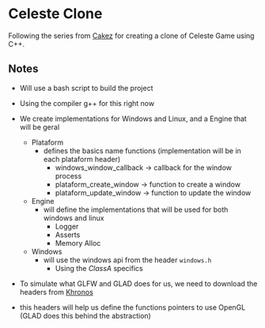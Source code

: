 # Celeste Clone

Following the series from [Cakez](https://www.youtube.com/@Cakez77) for creating a clone of Celeste Game using C++.

## Notes

* Will use a bash script to build the project
* Using the compiler g++ for this right now
* We create implementations for Windows and Linux, and a Engine that will be geral
    * Plataform
        * defines the basics name functions (implementation will be in each plataform header)
            * windows_window_callback -> callback for the window process
            * plataform_create_window -> function to create a window
            * plataform_update_window -> function to update the window
    * Engine
        * will define the implementations that will be used for both windows and linux
            * Logger
            * Asserts
            * Memory Alloc
    * Windows
        * will use the windows api from the header `windows.h`
            * Using the *ClassA* specifics

* To simulate what GLFW and GLAD does for us, we need to download the headers from [Khronos](https://registry.khronos.org/OpenGL/index_gl.php)
* this headers will help us define the functions pointers to use OpenGL (GLAD does this behind the abstraction)

